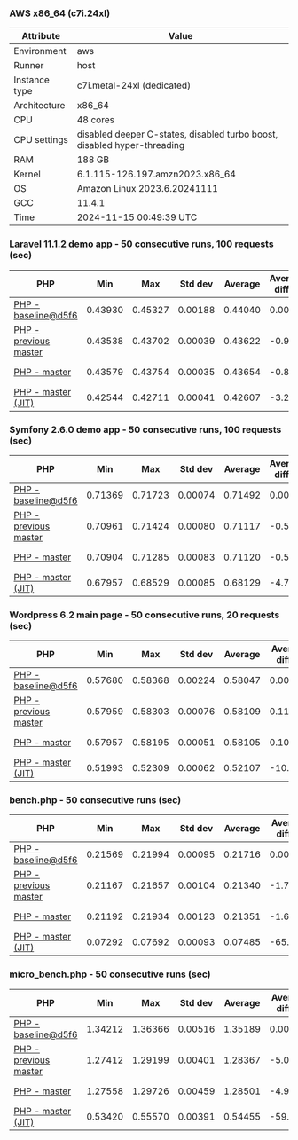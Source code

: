 ### AWS x86_64 (c7i.24xl)

|  Attribute    |     Value      |
|---------------|----------------|
| Environment   |aws|
| Runner        |host|
| Instance type |c7i.metal-24xl (dedicated)|
| Architecture  |x86_64
| CPU           |48 cores|
| CPU settings  |disabled deeper C-states, disabled turbo boost, disabled hyper-threading|
| RAM           |188 GB|
| Kernel        |6.1.115-126.197.amzn2023.x86_64|
| OS            |Amazon Linux 2023.6.20241111|
| GCC           |11.4.1|
| Time          |2024-11-15 00:49:39 UTC|

### Laravel 11.1.2 demo app - 50 consecutive runs, 100 requests (sec)

|     PHP     |     Min     |     Max     |    Std dev   |   Average  |  Average diff % |   Median   | Median diff % |     Memory    |
|-------------|-------------|-------------|--------------|------------|-----------------|------------|---------------|---------------|
|[PHP - baseline@d5f6](https://github.com/php/php-src/commit/d5f6e56610)|0.43930|0.45327|0.00188|0.44040|0.00%|0.44015|0.00%|41.82 MB|
|[PHP - previous master](https://github.com/php/php-src/commit/3815a773a1)|0.43538|0.43702|0.00039|0.43622|-0.95%|0.43622|-0.89%|41.75 MB|
|[PHP - master](https://github.com/php/php-src/commit/3f4bcd8cba)|0.43579|0.43754|0.00035|0.43654|-0.88%|0.43652|-0.82%|41.75 MB|
|[PHP - master (JIT)](https://github.com/php/php-src/commit/3f4bcd8cba)|0.42544|0.42711|0.00041|0.42607|-3.25%|0.42600|-3.22%|50.80 MB|

### Symfony 2.6.0 demo app - 50 consecutive runs, 100 requests (sec)

|     PHP     |     Min     |     Max     |    Std dev   |   Average  |  Average diff % |   Median   | Median diff % |     Memory    |
|-------------|-------------|-------------|--------------|------------|-----------------|------------|---------------|---------------|
|[PHP - baseline@d5f6](https://github.com/php/php-src/commit/d5f6e56610)|0.71369|0.71723|0.00074|0.71492|0.00%|0.71485|0.00%|37.33 MB|
|[PHP - previous master](https://github.com/php/php-src/commit/3815a773a1)|0.70961|0.71424|0.00080|0.71117|-0.52%|0.71116|-0.52%|37.45 MB|
|[PHP - master](https://github.com/php/php-src/commit/3f4bcd8cba)|0.70904|0.71285|0.00083|0.71120|-0.52%|0.71125|-0.50%|37.45 MB|
|[PHP - master (JIT)](https://github.com/php/php-src/commit/3f4bcd8cba)|0.67957|0.68529|0.00085|0.68129|-4.70%|0.68120|-4.71%|44.51 MB|

### Wordpress 6.2 main page - 50 consecutive runs, 20 requests (sec)

|     PHP     |     Min     |     Max     |    Std dev   |   Average  |  Average diff % |   Median   | Median diff % |     Memory    |
|-------------|-------------|-------------|--------------|------------|-----------------|------------|---------------|---------------|
|[PHP - baseline@d5f6](https://github.com/php/php-src/commit/d5f6e56610)|0.57680|0.58368|0.00224|0.58047|0.00%|0.58179|0.00%|42.95 MB|
|[PHP - previous master](https://github.com/php/php-src/commit/3815a773a1)|0.57959|0.58303|0.00076|0.58109|0.11%|0.58083|-0.17%|43.07 MB|
|[PHP - master](https://github.com/php/php-src/commit/3f4bcd8cba)|0.57957|0.58195|0.00051|0.58105|0.10%|0.58109|-0.12%|43.07 MB|
|[PHP - master (JIT)](https://github.com/php/php-src/commit/3f4bcd8cba)|0.51993|0.52309|0.00062|0.52107|-10.23%|0.52085|-10.47%|61.95 MB|

### bench.php - 50 consecutive runs (sec)

|     PHP     |     Min     |     Max     |    Std dev   |   Average  |  Average diff % |   Median   | Median diff % |     Memory    |
|-------------|-------------|-------------|--------------|------------|-----------------|------------|---------------|---------------|
|[PHP - baseline@d5f6](https://github.com/php/php-src/commit/d5f6e56610)|0.21569|0.21994|0.00095|0.21716|0.00%|0.21699|0.00%|26.12 MB|
|[PHP - previous master](https://github.com/php/php-src/commit/3815a773a1)|0.21167|0.21657|0.00104|0.21340|-1.73%|0.21329|-1.71%|26.18 MB|
|[PHP - master](https://github.com/php/php-src/commit/3f4bcd8cba)|0.21192|0.21934|0.00123|0.21351|-1.68%|0.21331|-1.70%|26.18 MB|
|[PHP - master (JIT)](https://github.com/php/php-src/commit/3f4bcd8cba)|0.07292|0.07692|0.00093|0.07485|-65.53%|0.07475|-65.55%|27.34 MB|

### micro_bench.php - 50 consecutive runs (sec)

|     PHP     |     Min     |     Max     |    Std dev   |   Average  |  Average diff % |   Median   | Median diff % |     Memory    |
|-------------|-------------|-------------|--------------|------------|-----------------|------------|---------------|---------------|
|[PHP - baseline@d5f6](https://github.com/php/php-src/commit/d5f6e56610)|1.34212|1.36366|0.00516|1.35189|0.00%|1.35233|0.00%|20.38 MB|
|[PHP - previous master](https://github.com/php/php-src/commit/3815a773a1)|1.27412|1.29199|0.00401|1.28367|-5.05%|1.28300|-5.13%|20.44 MB|
|[PHP - master](https://github.com/php/php-src/commit/3f4bcd8cba)|1.27558|1.29726|0.00459|1.28501|-4.95%|1.28416|-5.04%|20.44 MB|
|[PHP - master (JIT)](https://github.com/php/php-src/commit/3f4bcd8cba)|0.53420|0.55570|0.00391|0.54455|-59.72%|0.54496|-59.70%|21.75 MB|
